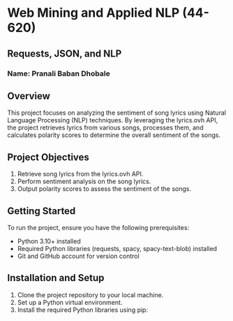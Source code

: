 # Web Mining and Applied NLP (44-620)

## Requests, JSON, and NLP

### Name: Pranali Baban Dhobale

## Overview

This project focuses on analyzing the sentiment of song lyrics using Natural Language Processing (NLP) techniques. By leveraging the lyrics.ovh API, the project retrieves lyrics from various songs, processes them, and calculates polarity scores to determine the overall sentiment of the songs.

## Project Objectives

1. Retrieve song lyrics from the lyrics.ovh API.
2. Perform sentiment analysis on the song lyrics.
3. Output polarity scores to assess the sentiment of the songs.

## Getting Started

To run the project, ensure you have the following prerequisites:
- Python 3.10+ installed
- Required Python libraries (requests, spacy, spacy-text-blob) installed
- Git and GitHub account for version control

## Installation and Setup

1. Clone the project repository to your local machine.
2. Set up a Python virtual environment.
3. Install the required Python libraries using pip:
